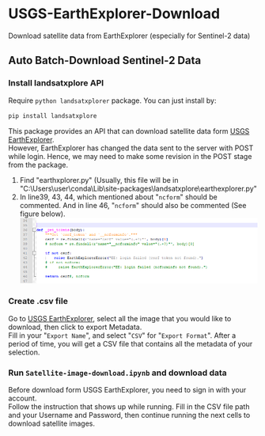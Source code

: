 # USGS-EarthExplorer-Download
Download satellite data from EarthExplorer (especially for Sentinel-2 data)
## Auto Batch-Download Sentinel-2 Data

### Install landsatxplore API
Require ```python landsatxplorer``` package. You can just install by: 
```python
pip install landsatxplore
```
This package provides an API that can download satellite data form [USGS EarthExplorer](https://earthexplorer.usgs.gov/ "link").\
However, EarthExplorer has changed the data sent to the server with POST while login. Hence, we may need to make some revision in the POST stage from the package.
1. Find "earthxplorer.py" (Usually, this file will be in "C:\Users\user\conda\Lib\site-packages\landsatxplore\earthexplorer.py"
2. In line39, 43, 44, which mentioned about "```ncform```" should be commented. And in line 46,  "```ncform```" should also be commented (See figure below).\
![image](Figure/CommentLine.png)

### Create .csv file 
Go to [USGS EarthExplorer](https://earthexplorer.usgs.gov/ "link"), select all the image that you would like to download, then click to export Metadata.\
Fill in your "```Export Name```", and select "```CSV```" for "```Export Format```". After a period of time, you will get a CSV file that contains all the metadata of your selection.

### Run ```Satellite-image-download.ipynb``` and download data
Before download form USGS EarthExplorer, you need to sign in with your account.\
Follow the instruction that shows up while running. Fill in the CSV file path and your Username and Password, then continue running the next cells to download satellite images.
